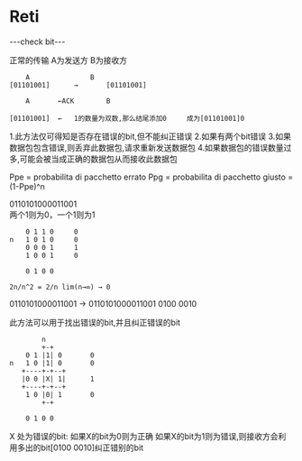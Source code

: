 # Reti

---check bit---

正常的传输		A为发送方		B为接收方
```
	A				B
[01101001]		→		[01101001]

	A		←ACK		B

[01101001]	← 	1的数量为双数,那么结尾添加0 	成为[01101001]0
```
1.此方法仅可得知是否存在错误的bit,但不能纠正错误
2.如果有两个bit错误
3.如果数据包包含错误,则丢弃此数据包,请求重新发送数据包
4.如果数据包的错误数量过多,可能会被当成正确的数据包从而接收此数据包

Ppe = probabilita di pacchetto errato
Ppg = probabilita di pacchetto giusto = (1-Ppe)^n


0110101000011001	
两个1则为0，一个1则为1
```		n
	0 1 1 0		0
n	1 0 1 0		0
	0 0 0 1		1
	1 0 0 1		0

	0 1 0 0
```
	2n/n^2 = 2/n lim(n→∞) → 0

0110101000011001 →	0110101000011001 0100 0010

此方法可以用于找出错误的bit,并且纠正错误的bit

```
		n
		+-+
	0 1 |1| 0		0
n	1 0 |1| 0		0
   +----+-+--+			
   |0 0 |X| 1|		1
   +----+-+--+
	1 0 |0| 1		0
		+-+

	0 1 0 0
```
X 处为错误的bit:	如果X的bit为0则为正确
					如果X的bit为1则为错误,则接收方会利用多出的bit[0100 0010]纠正错别的bit
